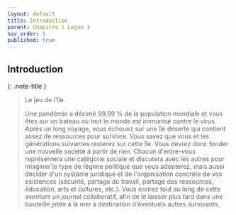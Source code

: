 ```yaml
---
layout: default
title: Introduction
parent: Chapitre 1 Leçon 3
nav_order: 1
published: true
---
```

## Introduction

{: .note-title }
> Le jeu de l'île. 
>
>Une pandémie a décimé 99,99 % de la population mondiale et vous êtes sur un bateau où tout le monde est immunisé contre le virus. Après un long voyage, vous échouez sur une île déserte qui contient assez de ressources pour survivre. Vous savez que vous et les générations suivantes resterez sur cette île. Vous devrez donc fonder une nouvelle société à partir de rien. Chacun d'entre-vous représentera une catégorie sociale et discutera avec les autres pour imaginer le type de régime politique que vous adopterez, mais aussi décider d'un système juridique et de l'organisation concrète de vos existences (sécurité, partage du travail, partage des ressources, éducation, arts et cultures, etc.). Vous écrirez tout au long de cette aventure un journal collaboratif, afin de le laisser plus tard dans une bouteille jetée à la mer à destination d'éventuels autres survivants.



